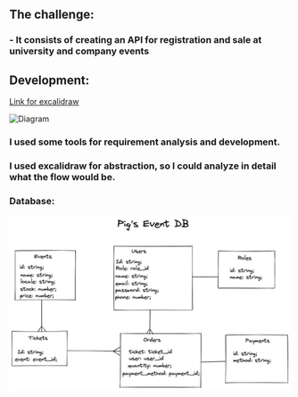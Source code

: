## The challenge:

### - It consists of creating an API for registration and sale at university and company events

## Development:

[Link for excalidraw](https://excalidraw.com/#room=8b78765e8a72430ed558,1KSmkK6hKqbHFqG3AtsS2Q)

![Diagram](diagram.png)

### I used some tools for requirement analysis and development.

### I used excalidraw for abstraction, so I could analyze in detail what the flow would be.

### Database:

![Database](database.png)
